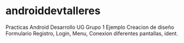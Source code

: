 # androiddevtalleres
Practicas Android Desarrollo UG Grupo 1
Ejemplo Creacion de diseño Formulario Registro, Login, Menu, Conexion diferentes pantallas, ident.
